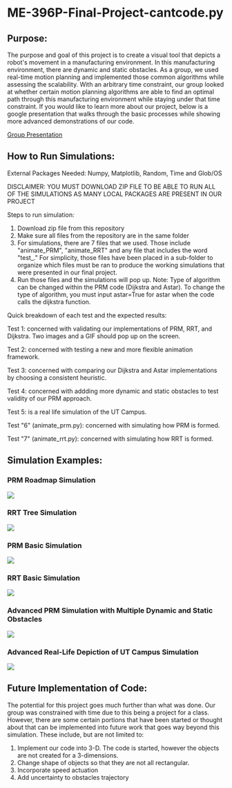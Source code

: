 # ME-396P-Final-Project-cantcode.py
## Purpose:
The purpose and goal of this project is to create a visual tool that depicts a robot's movement in a manufacturing environment. In this manufacturing environment, there are dynamic and static obstacles. As a group, we used real-time motion planning and implemented those common algorithms while assessing the scalability. With an arbitrary time constraint, our group looked at whether certain motion planning algorithms are able to find an optimal path through this manufacturing environment while staying under that time constraint. If you would like to learn more about our project, below is a google presentation that walks through the basic processes while showing more advanced demonstrations of our code.

[Group Presentation](https://docs.google.com/presentation/d/1MBNlMeIHc4vzQqEYk50L5FAXVBQKsu6Nr7QaCD4n5a8/edit?usp=sharing)

## How to Run Simulations:

External Packages Needed: Numpy, Matplotlib, Random, Time and Glob/OS

DISCLAIMER: YOU MUST DOWNLOAD ZIP FILE TO BE ABLE TO RUN ALL OF THE SIMULATIONS AS MANY LOCAL PACKAGES ARE PRESENT IN OUR PROJECT

Steps to run simulation:

1. Download zip file from this repository
2. Make sure all files from the repository are in the same folder
3. For simulations, there are 7 files that we used. Those include "animate_PRM", "animate_RRT" and any file that includes the word "test_." For simplicity, those files have been placed in a sub-folder to organize which files must be ran to produce the working simulations that were presented in our final project.
4. Run those files and the simulations will pop up. Note: Type of algorithm can be changed within the PRM code (Dijkstra and Astar). To change the type of algorithm, you must input astar=True for astar when the code calls the dijkstra function.

Quick breakdown of each test and the expected results:

Test 1: concerned with validating our implementations of PRM, RRT, and Dijkstra. Two images and a GIF should pop up on the screen.

Test 2: concerned with testing a new and more flexible animation framework.

Test 3: concerned with comparing our Dijkstra and Astar implementations by choosing a consistent heuristic.

Test 4: concerned with addding more dynamic and static obstacles to test validity of our PRM approach.

Test 5: is a real life simulation of the UT Campus.

Test "6" (animate_prm.py): concerned with simulating how PRM is formed.

Test "7" (animate_rrt.py): concerned with simulating how RRT is formed.

## Simulation Examples:

### PRM Roadmap Simulation
![](https://github.com/ChristianKeys/ME-396P-Final-Project-cantcode.py/blob/main/Gif%20Examples/PRM%20Generation.gif)

### RRT Tree Simulation
![](https://github.com/ChristianKeys/ME-396P-Final-Project-cantcode.py/blob/main/Gif%20Examples/RRT%20Generation.gif)

### PRM Basic Simulation
![](https://github.com/ChristianKeys/ME-396P-Final-Project-cantcode.py/blob/main/Gif%20Examples/PRM%20Gif.gif)

### RRT Basic Simulation
![](https://github.com/ChristianKeys/ME-396P-Final-Project-cantcode.py/blob/main/Gif%20Examples/RRT%20Gif.gif)

### Advanced PRM Simulation with Multiple Dynamic and Static Obstacles
![](https://github.com/ChristianKeys/ME-396P-Final-Project-cantcode.py/blob/main/Gif%20Examples/Advanced%20PRM.gif)

### Advanced Real-Life Depiction of UT Campus Simulation
![](https://github.com/ChristianKeys/ME-396P-Final-Project-cantcode.py/blob/main/Gif%20Examples/Real-Life%20Application%20Simulation.gif)

## Future Implementation of Code:

The potential for this project goes much further than what was done. Our group was constrained with time due to this being a project for a class. However, there are some certain portions that have been started or thought about that can be implemented into future work that goes way beyond this simulation. These include, but are not limited to:

1. Implement our code into 3-D. The code is started, however the objects are not created for a 3-dimensions.
2. Change shape of objects so that they are not all rectangular.
3. Incorporate speed actuation
4. Add uncertainty to obstacles trajectory



